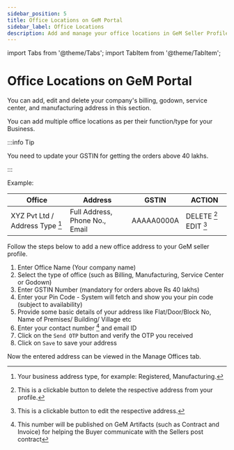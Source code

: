 ```yaml
---
sidebar_position: 5
title: Office Locations on GeM Portal
sidebar_label: Office Locations
description: Add and manage your office locations in GeM Seller Profile
---
```


import Tabs from '@theme/Tabs';
import TabItem from '@theme/TabItem';

# Office Locations on GeM Portal
You can add, edit and delete your company's billing, godown, service center, and manufacturing address in this section.

You can add multiple office locations as per their function/type for your Business.

:::info Tip

You need to update your GSTIN for getting the orders above 40 lakhs.

:::

<Tabs>
<TabItem value="Manage Offices" label="Manage Offices">

Example:

| Office | Address | GSTIN | ACTION |
| ----------- | ----------- | ----------- | ----------- |
| XYZ Pvt Ltd / Address Type [^1] | Full Address, Phone No., Email | AAAAA0000A  | DELETE [^2]   EDIT [^3] |

</TabItem>
<TabItem value="Add New Office" label="Add New Office">

Follow the steps below to add a new office address to your GeM seller profile.

1. Enter Office Name (Your company name)
2. Select the type of office (such as Billing, Manufacturing, Service Center or Godown)
3. Enter GSTIN Number (mandatory for orders above Rs 40 lakhs)
4. Enter your Pin Code - System will fetch and show you your pin code (subject to availability)
5. Provide some basic details of your address like Flat/Door/Block No, Name of Premises/ Building/ Village etc
6. Enter your contact number [^4] and email ID
7. Click on the `Send OTP` button and verify the OTP you received
8. Click on `Save` to save your address

Now the entered address can be viewed in the Manage Offices tab.

</TabItem>
</Tabs>

[^1]: Your business address type, for example: Registered, Manufacturing.
[^2]: This is a clickable button to delete the respective address from your profile.
[^3]: This is a clickable button to edit the respective address.
[^4]: This number will be published on GeM Artifacts (such as Contract and Invoice) for helping the Buyer communicate with the Sellers post contract